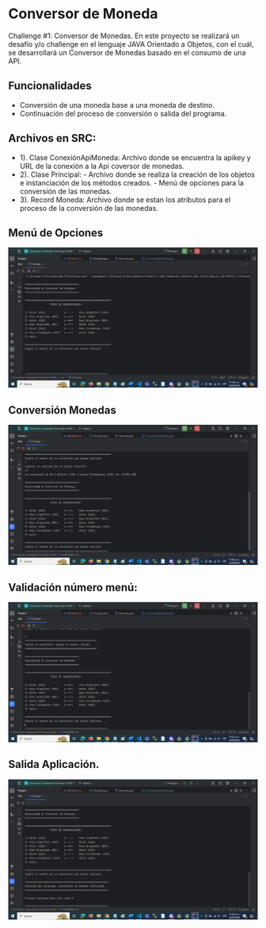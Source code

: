 # Conversor de Moneda

Challenge #1: Conversor de Monedas.
En este proyecto se realizará un desafío y/o challenge en el lenguaje JAVA Orientado a Objetos, 
con el cuál, se desarrollará un Conversor de Monedas basado en el consumo de una API.


## Funcionalidades

- Conversión de una moneda base a una moneda de destino.
- Continuación del proceso de conversión o salida del programa.

## Archivos en SRC:

- 1). Clase ConexiónApiMoneda: Archivo donde se encuentra la apikey y URL de la conexión a la Api coversor de monedas.
- 2). Clase Principal: - Archivo donde se realiza la creación de los objetos e instanciación de los métodos creados.
                       - Menú de opciones para la conversión de las monedas.
- 3). Record Moneda: Archivo donde se estan los atributos para el proceso de la conversión de las monedas.

## Menú de Opciones
![img_4.png](img_4.png)

## Conversión Monedas
![img_5.png](img_5.png)

## Validación número menú:
![img_6.png](img_6.png)

## Salida Aplicación.
![img_7.png](img_7.png)
